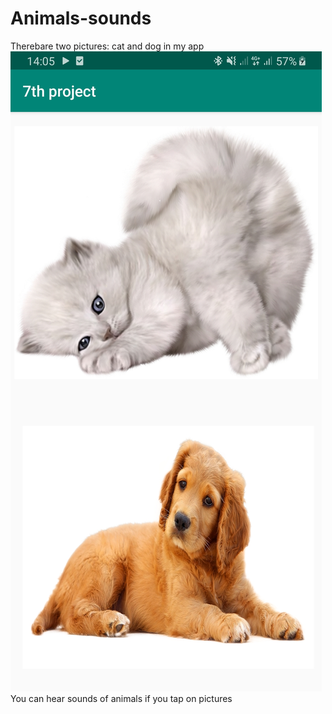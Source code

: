# Animals-sounds
Therebare two pictures: cat and dog in my app
![alt text](screenshot.jpg) 
You can hear sounds of animals if you tap on pictures
